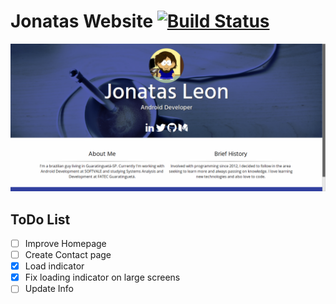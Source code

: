 Jonatas Website [![Build Status](https://travis-ci.org/jonatasleon/jonatasleon.github.io.svg?branch=dev)](https://travis-ci.org/jonatasleon/jonatasleon.github.io)
===

![Screenshot](./screenshot.png)

## ToDo List

- [ ] Improve Homepage
- [ ] Create Contact page
- [x] Load indicator
- [x] Fix loading indicator on large screens
- [ ] Update Info
